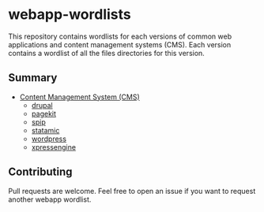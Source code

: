 # webapp-wordlists

This repository contains wordlists for each versions of common web applications and content management systems (CMS). Each version contains a wordlist of all the files directories for this version.

## Summary

 + [Content Management System (CMS)](./Content%20Management%20System%20(CMS)/)
   + [drupal](./Content%20Management%20System%20(CMS)/drupal/)
   + [pagekit](./Content%20Management%20System%20(CMS)/pagekit/)
   + [spip](./Content%20Management%20System%20(CMS)/spip/)
   + [statamic](./Content%20Management%20System%20(CMS)/statamic/)
   + [wordpress](./Content%20Management%20System%20(CMS)/wordpress/)
   + [xpressengine](./Content%20Management%20System%20(CMS)/xpressengine/)
 
## Contributing

Pull requests are welcome. Feel free to open an issue if you want to request another webapp wordlist.